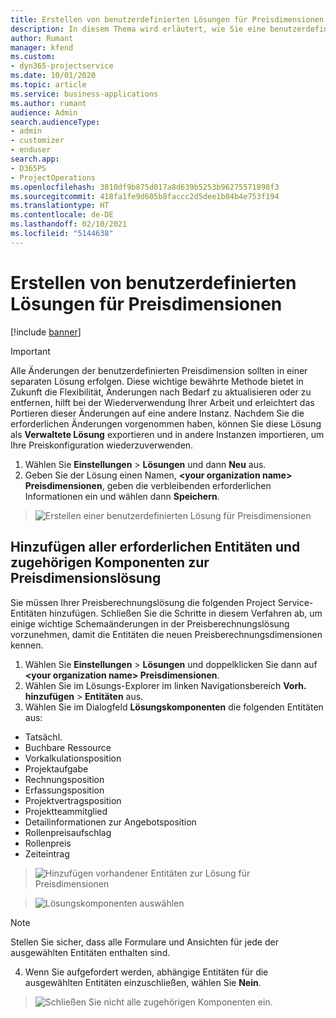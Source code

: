 ```yaml
---
title: Erstellen von benutzerdefinierten Lösungen für Preisdimensionen
description: In diesem Thema wird erläutert, wie Sie eine benutzerdefinierte Lösung erstellen, wenn Sie benutzerdefinierte Preisdimensionen erstellen.
author: Rumant
manager: kfend
ms.custom:
- dyn365-projectservice
ms.date: 10/01/2020
ms.topic: article
ms.service: business-applications
ms.author: rumant
audience: Admin
search.audienceType:
- admin
- customizer
- enduser
search.app:
- D365PS
- ProjectOperations
ms.openlocfilehash: 3810df9b875d017a8d639b5253b96275571898f3
ms.sourcegitcommit: 418fa1fe9d605b8faccc2d5dee1b04b4e753f194
ms.translationtype: HT
ms.contentlocale: de-DE
ms.lasthandoff: 02/10/2021
ms.locfileid: "5144638"
---
```

# <a name="create-custom-solutions-for-pricing-dimensions"></a>Erstellen von benutzerdefinierten Lösungen für Preisdimensionen

[!include [banner](../includes/psa-now-project-operations.md)]

> [!IMPORTANT]
> Alle Änderungen der benutzerdefinierten Preisdimension sollten in einer separaten Lösung erfolgen. Diese wichtige bewährte Methode bietet in Zukunft die Flexibilität, Änderungen nach Bedarf zu aktualisieren oder zu entfernen, hilft bei der Wiederverwendung Ihrer Arbeit und erleichtert das Portieren dieser Änderungen auf eine andere Instanz. Nachdem Sie die erforderlichen Änderungen vorgenommen haben, können Sie diese Lösung als **Verwaltete Lösung** exportieren und in andere Instanzen importieren, um Ihre Preiskonfiguration wiederzuverwenden.

1. Wählen Sie **Einstellungen** > **Lösungen** und dann **Neu** aus. 
2. Geben Sie der Lösung einen Namen, **\<your organization name> Preisdimensionen**, geben die verbleibenden erforderlichen Informationen ein und wählen dann **Speichern**.

> ![Erstellen einer benutzerdefinierten Lösung für Preisdimensionen](media/Creation-of-custom-pricing-dimension-solution.PNG)
  
## <a name="add-all-required-entities-and-related-components-to-the-pricing-dimension-solution"></a>Hinzufügen aller erforderlichen Entitäten und zugehörigen Komponenten zur Preisdimensionslösung
Sie müssen Ihrer Preisberechnungslösung die folgenden Project Service-Entitäten hinzufügen. Schließen Sie die Schritte in diesem Verfahren ab, um einige wichtige Schemaänderungen in der Preisberechnungslösung vorzunehmen, damit die Entitäten die neuen Preisberechnungsdimensionen kennen.

1. Wählen Sie **Einstellungen** > **Lösungen** und doppelklicken Sie dann auf **\<your organization name> Preisdimensionen**. 
2. Wählen Sie im Lösungs-Explorer im linken Navigationsbereich **Vorh. hinzufügen** > **Entitäten** aus.
3. Wählen Sie im Dialogfeld **Lösungskomponenten** die folgenden Entitäten aus:

- Tatsächl.
- Buchbare Ressource
- Vorkalkulationsposition
- Projektaufgabe
- Rechnungsposition
- Erfassungsposition
- Projektvertragsposition
- Projektteammitglied
- Detailinformationen zur Angebotsposition
- Rollenpreisaufschlag
- Rollenpreis 
- Zeiteintrag 

> ![Hinzufügen vorhandener Entitäten zur Lösung für Preisdimensionen](media/Existing-entities-to-PD-solution.png)

> ![Lösungskomponenten auswählen](media/Dimension-Components.png)

> [!NOTE]
> Stellen Sie sicher, dass alle Formulare und Ansichten für jede der ausgewählten Entitäten enthalten sind.

4. Wenn Sie aufgefordert werden, abhängige Entitäten für die ausgewählten Entitäten einzuschließen, wählen Sie **Nein**.

> ![Schließen Sie nicht alle zugehörigen Komponenten ein.](media/Do-not-include-required.png)



